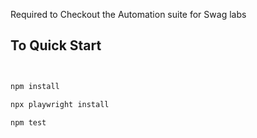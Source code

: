 Required to Checkout the Automation suite for Swag labs

## To Quick Start 

```bash


npm install

npx playwright install

npm test